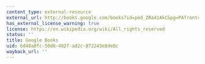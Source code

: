 ```yaml
---
content_type: external-resource
external_url: http://books.google.com/books?id=ped_ZRa41AkC&pg=PAfrontcover
has_external_license_warning: true
license: https://en.wikipedia.org/wiki/All_rights_reserved
status: ''
title: Google Books
uid: 6d48a0fc-50d8-482f-ad2c-872243e8de0c
wayback_url: ''
---
```

